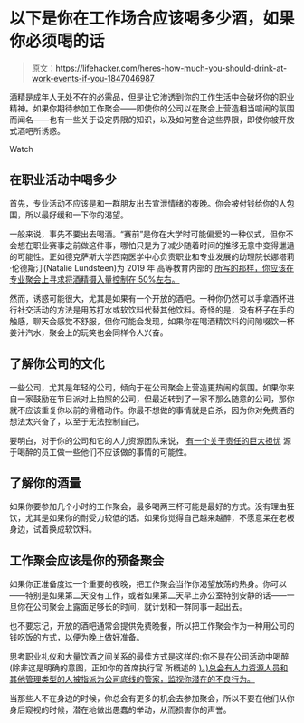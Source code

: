 # 以下是你在工作场合应该喝多少酒，如果你必须喝的话

> 原文：<https://lifehacker.com/heres-how-much-you-should-drink-at-work-events-if-you-1847046987>

酒精是成年人无处不在的必需品，但是让它渗透到你的工作生活中会破坏你的职业精神。如果你期待参加工作聚会——即使你的公司以在聚会上营造相当喧闹的氛围而闻名——也有一些关于设定界限的知识，以及如何整合这些界限，即使你被开放式酒吧所诱惑。

Watch

## 在职业活动中喝多少

首先，专业活动不应该是和一群朋友出去宣泄情绪的夜晚。你会被付钱给你的人包围，所以最好缓和一下你的渴望。

一般来说，事先不要出去喝酒。“赛前”是你在大学时可能偏爱的一种仪式，但你不会想在职业赛事之前做这件事，哪怕只是为了减少随着时间的推移无意中变得邋遢的可能性。正如德克萨斯大学西南医学中心负责职业和专业发展的助理院长娜塔莉·伦德斯汀(Natalie Lundsteen)为 2019 年 高等教育内部的 [所写的那样，你应该在专业聚会上寻求将酒精摄入量控制在 50%左右。](https://www.insidehighered.com/advice/2019/02/25/knowing-when-drink-alcohol-and-how-much-professional-events-opinion)

然而，诱惑可能很大，尤其是如果有一个开放的酒吧。一种你仍然可以手拿酒杯进行社交活动的方法是用苏打水或软饮料代替其他饮料。奇怪的是，没有杯子在手的触感，聊天会感觉不舒服，但你可能会发现，如果你在喝酒精饮料的间隙啜饮一杯姜汁汽水，聚会上的玩笑也会同样令人兴奋。

## 了解你公司的文化

一些公司，尤其是年轻的公司，倾向于在公司聚会上营造更热闹的氛围。如果你来自一家鼓励在节日派对上拍照的公司，但最近转到了一家不那么随意的公司，那你就不应该重复你以前的滑稽动作。你最不想做的事情就是自杀，因为你对免费酒的想法太兴奋了，以至于无法控制自己。

要明白，对于你的公司和它的人力资源团队来说， [有一个关于责任的巨大担忧](https://www.shrm.org/resourcesandtools/hr-topics/employee-relations/pages/alcohol-and-work-holiday-parties.aspx) 源于喝醉的员工做一些他们不应该做的事情的可能性。

## 了解你的酒量

如果你要参加几个小时的工作聚会，最多喝两三杯可能是最好的方式。没有理由狂饮，尤其是如果你的耐受力较低的话。如果你觉得自己越来越醉，不愿意呆在老板身边，试着换成软饮料。

## 工作聚会应该是你的预备聚会

如果你正准备度过一个重要的夜晚，把工作聚会当作你渴望放荡的热身。你可以——特别是如果第二天没有工作，或者如果第二天早上办公室特别安静的话——一旦你在公司聚会上露面足够长的时间，就计划和一群同事一起出去。

也不要忘记，开放的酒吧通常会提供免费晚餐，所以把工作聚会作为一种用公司的钱吃饭的方式，以便为晚上做好准备。

思考职业礼仪和大量饮酒之间关系的最佳方式是这样的:你不是在公司活动中喝醉(除非这是明确的意图，正如你的首席执行官 所概述的 [)。)总会有人力资源人员和其他管理类型的人被指派为公司底线的管家，监视你潜在的不良行为。](https://www.dailymail.co.uk/news/article-8860017/How-Partyer-Chief-WeWork-founder-Adam-Neumann-tequila-fueled-leadership-style.html)

当那些人不在身边的时候，你总会有更多的机会去参加聚会，所以不要在他们从你身后窥视的时候，潜在地做出愚蠢的举动，从而损害你的声誉。